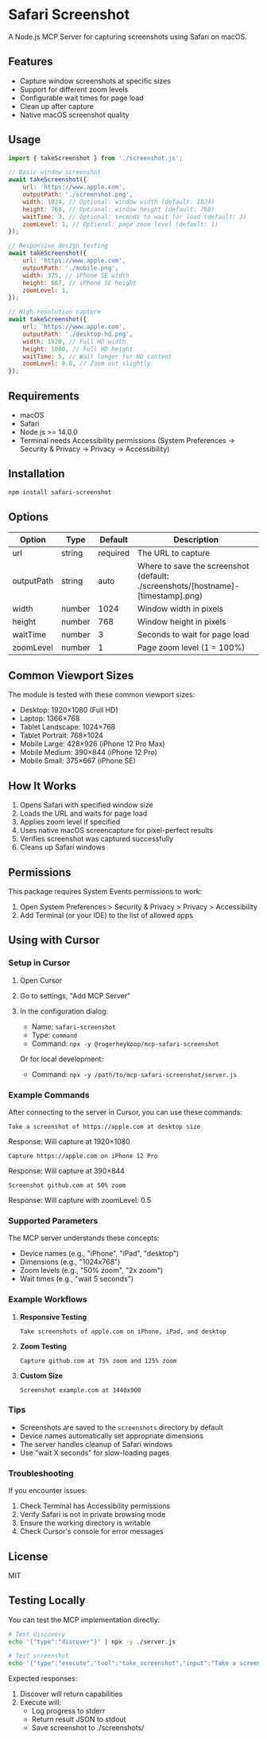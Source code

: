 # Safari Screenshot

A Node.js MCP Server for capturing screenshots using Safari on macOS.

## Features

- Capture window screenshots at specific sizes
- Support for different zoom levels
- Configurable wait times for page load
- Clean up after capture
- Native macOS screenshot quality

## Usage

```javascript
import { takeScreenshot } from './screenshot.js';

// Basic window screenshot
await takeScreenshot({
	url: 'https://www.apple.com',
	outputPath: './screenshot.png',
	width: 1024, // Optional: window width (default: 1024)
	height: 768, // Optional: window height (default: 768)
	waitTime: 3, // Optional: seconds to wait for load (default: 3)
	zoomLevel: 1, // Optional: page zoom level (default: 1)
});

// Responsive design testing
await takeScreenshot({
	url: 'https://www.apple.com',
	outputPath: './mobile.png',
	width: 375, // iPhone SE width
	height: 667, // iPhone SE height
	zoomLevel: 1,
});

// High-resolution capture
await takeScreenshot({
	url: 'https://www.apple.com',
	outputPath: './desktop-hd.png',
	width: 1920, // Full HD width
	height: 1080, // Full HD height
	waitTime: 5, // Wait longer for HD content
	zoomLevel: 0.8, // Zoom out slightly
});
```

## Requirements

- macOS
- Safari
- Node.js >= 14.0.0
- Terminal needs Accessibility permissions (System Preferences → Security & Privacy → Privacy → Accessibility)

## Installation

```bash
npm install safari-screenshot
```

## Options

| Option     | Type   | Default  | Description                                                                      |
| ---------- | ------ | -------- | -------------------------------------------------------------------------------- |
| url        | string | required | The URL to capture                                                               |
| outputPath | string | auto     | Where to save the screenshot (default: ./screenshots/[hostname]-[timestamp].png) |
| width      | number | 1024     | Window width in pixels                                                           |
| height     | number | 768      | Window height in pixels                                                          |
| waitTime   | number | 3        | Seconds to wait for page load                                                    |
| zoomLevel  | number | 1        | Page zoom level (1 = 100%)                                                       |

## Common Viewport Sizes

The module is tested with these common viewport sizes:

- Desktop: 1920×1080 (Full HD)
- Laptop: 1366×768
- Tablet Landscape: 1024×768
- Tablet Portrait: 768×1024
- Mobile Large: 428×926 (iPhone 12 Pro Max)
- Mobile Medium: 390×844 (iPhone 12 Pro)
- Mobile Small: 375×667 (iPhone SE)

## How It Works

1. Opens Safari with specified window size
2. Loads the URL and waits for page load
3. Applies zoom level if specified
4. Uses native macOS screencapture for pixel-perfect results
5. Verifies screenshot was captured successfully
6. Cleans up Safari windows

## Permissions

This package requires System Events permissions to work:

1. Open System Preferences > Security & Privacy > Privacy > Accessibility
2. Add Terminal (or your IDE) to the list of allowed apps

## Using with Cursor

### Setup in Cursor

1. Open Cursor
2. Go to settings, "Add MCP Server"
3. In the configuration dialog:

   - Name: `safari-screenshot`
   - Type: `command`
   - Command: `npx -y @rogerheykoop/mcp-safari-screenshot`

   Or for local development:

   - Command: `npx -y /path/to/mcp-safari-screenshot/server.js`

### Example Commands

After connecting to the server in Cursor, you can use these commands:

```
Take a screenshot of https://apple.com at desktop size
```

Response: Will capture at 1920×1080

```
Capture https://apple.com on iPhone 12 Pro
```

Response: Will capture at 390×844

```
Screenshot github.com at 50% zoom
```

Response: Will capture with zoomLevel: 0.5

### Supported Parameters

The MCP server understands these concepts:

- Device names (e.g., "iPhone", "iPad", "desktop")
- Dimensions (e.g., "1024x768")
- Zoom levels (e.g., "50% zoom", "2x zoom")
- Wait times (e.g., "wait 5 seconds")

### Example Workflows

1. **Responsive Testing**

   ```
   Take screenshots of apple.com on iPhone, iPad, and desktop
   ```

2. **Zoom Testing**

   ```
   Capture github.com at 75% zoom and 125% zoom
   ```

3. **Custom Size**
   ```
   Screenshot example.com at 1440x900
   ```

### Tips

- Screenshots are saved to the `screenshots` directory by default
- Device names automatically set appropriate dimensions
- The server handles cleanup of Safari windows
- Use "wait X seconds" for slow-loading pages

### Troubleshooting

If you encounter issues:

1. Check Terminal has Accessibility permissions
2. Verify Safari is not in private browsing mode
3. Ensure the working directory is writable
4. Check Cursor's console for error messages

## License

MIT

## Testing Locally

You can test the MCP implementation directly:

```bash
# Test discovery
echo '{"type":"discover"}' | npx -y ./server.js

# Test screenshot
echo '{"type":"execute","tool":"take_screenshot","input":"Take a screenshot of https://apple.com","requestId":"123"}' | npx -y ./server.js
```

Expected responses:

1. Discover will return capabilities
2. Execute will:
   - Log progress to stderr
   - Return result JSON to stdout
   - Save screenshot to ./screenshots/
